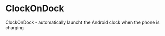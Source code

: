 ClockOnDock
===========

ClockOnDock - automatically launcht the Android clock when the phone is charging